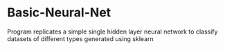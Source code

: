 # Basic-Neural-Net

Program replicates a simple single hidden layer neural network to classify datasets of different types generated using sklearn
